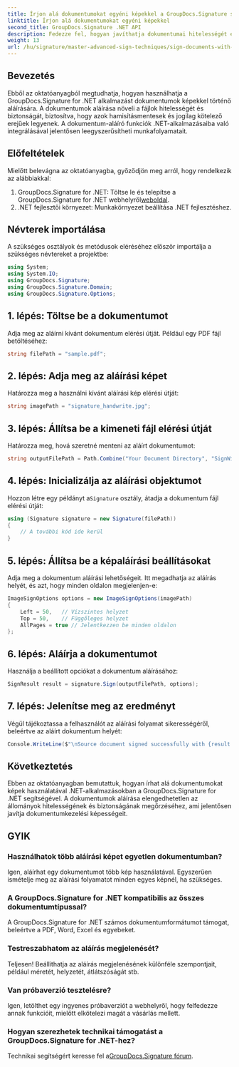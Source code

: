 ```yaml
---
title: Írjon alá dokumentumokat egyéni képekkel a GroupDocs.Signature segítségével
linktitle: Írjon alá dokumentumokat egyéni képekkel
second_title: GroupDocs.Signature .NET API
description: Fedezze fel, hogyan javíthatja dokumentumai hitelességét és biztonságát azáltal, hogy egyéni képekkel írja alá őket a GroupDocs.Signature for .NET segítségével. Ez a lépésenkénti oktatóanyag a dokumentum betöltésétől kezdve mindenre kiterjed.
weight: 13
url: /hu/signature/master-advanced-sign-techniques/sign-documents-with-custom-image/
---
```

## Bevezetés

Ebből az oktatóanyagból megtudhatja, hogyan használhatja a GroupDocs.Signature for .NET alkalmazást dokumentumok képekkel történő aláírására. A dokumentumok aláírása növeli a fájlok hitelességét és biztonságát, biztosítva, hogy azok hamisításmentesek és jogilag kötelező erejűek legyenek. A dokumentum-aláíró funkciók .NET-alkalmazásaiba való integrálásával jelentősen leegyszerűsítheti munkafolyamatait.

## Előfeltételek

Mielőtt belevágna az oktatóanyagba, győződjön meg arról, hogy rendelkezik az alábbiakkal:

1.  GroupDocs.Signature for .NET: Töltse le és telepítse a GroupDocs.Signature for .NET webhelyről[weboldal](https://releases.groupdocs.com/signature/net/).
2. .NET fejlesztői környezet: Munkakörnyezet beállítása .NET fejlesztéshez.

## Névterek importálása

A szükséges osztályok és metódusok eléréséhez először importálja a szükséges névtereket a projektbe:

```csharp
using System;
using System.IO;
using GroupDocs.Signature;
using GroupDocs.Signature.Domain;
using GroupDocs.Signature.Options;
```

## 1. lépés: Töltse be a dokumentumot

Adja meg az aláírni kívánt dokumentum elérési útját. Például egy PDF fájl betöltéséhez:

```csharp
string filePath = "sample.pdf";
```

## 2. lépés: Adja meg az aláírási képet

Határozza meg a használni kívánt aláírási kép elérési útját:

```csharp
string imagePath = "signature_handwrite.jpg";
```

## 3. lépés: Állítsa be a kimeneti fájl elérési útját

Határozza meg, hová szeretné menteni az aláírt dokumentumot:

```csharp
string outputFilePath = Path.Combine("Your Document Directory", "SignWithImage", "SignedDocument.pdf");
```

## 4. lépés: Inicializálja az aláírási objektumot

 Hozzon létre egy példányt a`Signature` osztály, átadja a dokumentum fájl elérési útját:

```csharp
using (Signature signature = new Signature(filePath))
{
    // A további kód ide kerül
}
```

## 5. lépés: Állítsa be a képaláírási beállításokat

Adja meg a dokumentum aláírási lehetőségeit. Itt megadhatja az aláírás helyét, és azt, hogy minden oldalon megjelenjen-e:

```csharp
ImageSignOptions options = new ImageSignOptions(imagePath)
{
    Left = 50,   // Vízszintes helyzet
    Top = 50,    // Függőleges helyzet
    AllPages = true // Jelentkezzen be minden oldalon
};
```

## 6. lépés: Aláírja a dokumentumot

Használja a beállított opciókat a dokumentum aláírásához:

```csharp
SignResult result = signature.Sign(outputFilePath, options);
```

## 7. lépés: Jelenítse meg az eredményt

Végül tájékoztassa a felhasználót az aláírási folyamat sikerességéről, beleértve az aláírt dokumentum helyét:

```csharp
Console.WriteLine($"\nSource document signed successfully with {result.Succeeded.Count} signature(s).\nFile saved at {outputFilePath}.");
```

## Következtetés

Ebben az oktatóanyagban bemutattuk, hogyan írhat alá dokumentumokat képek használatával .NET-alkalmazásokban a GroupDocs.Signature for .NET segítségével. A dokumentumok aláírása elengedhetetlen az állományok hitelességének és biztonságának megőrzéséhez, ami jelentősen javítja dokumentumkezelési képességeit.

## GYIK

### Használhatok több aláírási képet egyetlen dokumentumban?

Igen, aláírhat egy dokumentumot több kép használatával. Egyszerűen ismételje meg az aláírási folyamatot minden egyes képnél, ha szükséges.

### A GroupDocs.Signature for .NET kompatibilis az összes dokumentumtípussal?

A GroupDocs.Signature for .NET számos dokumentumformátumot támogat, beleértve a PDF, Word, Excel és egyebeket.

### Testreszabhatom az aláírás megjelenését?

Teljesen! Beállíthatja az aláírás megjelenésének különféle szempontjait, például méretét, helyzetét, átlátszóságát stb.

### Van próbaverzió tesztelésre?

Igen, letölthet egy ingyenes próbaverziót a webhelyről, hogy felfedezze annak funkcióit, mielőtt elkötelezi magát a vásárlás mellett.

### Hogyan szerezhetek technikai támogatást a GroupDocs.Signature for .NET-hez?

 Technikai segítségért keresse fel a[GroupDocs.Signature fórum](https://forum.groupdocs.com/c/signature/13).